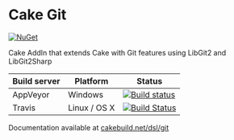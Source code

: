 # Cake Git

[![NuGet](https://img.shields.io/nuget/v/Cake.Git.svg)](https://www.nuget.org/packages/Cake.Git)

Cake AddIn that extends Cake with Git features using LibGit2 and LibGit2Sharp

| Build server                | Platform     | Status                                                                                                                    |
|-----------------------------|--------------|---------------------------------------------------------------------------------------------------------------------------|
| AppVeyor                    | Windows      | [![Build status](https://img.shields.io/appveyor/ci/WCOMAB/cake-git/master.svg)](https://ci.appveyor.com/project/WCOMAB/cake-git/branch/master) |
| Travis                      | Linux / OS X | [![Build Status](https://travis-ci.org/WCOMAB/Cake_Git.svg?branch=master)](https://travis-ci.org/WCOMAB/Cake_Git) |

Documentation available at [cakebuild.net/dsl/git](http://cakebuild.net/dsl/git)